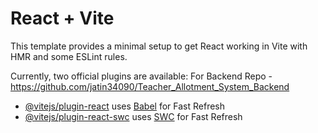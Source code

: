 # React + Vite

This template provides a minimal setup to get React working in Vite with HMR and some ESLint rules.

Currently, two official plugins are available:
For Backend Repo - https://github.com/jatin34090/Teacher_Allotment_System_Backend

- [@vitejs/plugin-react](https://github.com/vitejs/vite-plugin-react/blob/main/packages/plugin-react/README.md) uses [Babel](https://babeljs.io/) for Fast Refresh
- [@vitejs/plugin-react-swc](https://github.com/vitejs/vite-plugin-react-swc) uses [SWC](https://swc.rs/) for Fast Refresh

